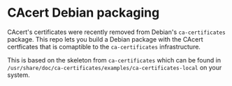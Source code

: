 # CAcert Debian packaging

CAcert's certificates were recently removed from Debian's `ca-certificates`
package. This repo lets you build a Debian package with the CAcert certficates
that is comaptible to the `ca-certificates` infrastructure.

This is based on the skeleton from `ca-certificates` which can be found in
`/usr/share/doc/ca-certificates/examples/ca-certificates-local` on your system.
